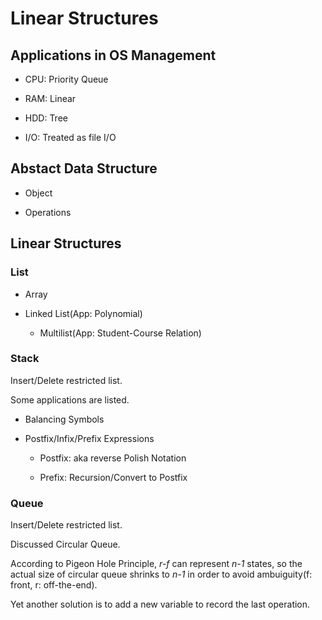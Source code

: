 # Linear Structures

## Applications in OS Management

* CPU: Priority Queue

* RAM: Linear

* HDD: Tree

* I/O: Treated as file I/O

## Abstact Data Structure

* Object

* Operations

## Linear Structures

### List

* Array

* Linked List(App: Polynomial)

  * Multilist(App: Student-Course Relation)

### Stack

Insert/Delete restricted list.

Some applications are listed.

* Balancing Symbols

* Postfix/Infix/Prefix Expressions

  * Postfix: aka reverse Polish Notation

  * Prefix: Recursion/Convert to Postfix

### Queue

Insert/Delete restricted list.

Discussed Circular Queue.

According to Pigeon Hole Principle, *r-f* can represent *n-1* states, so the actual size of circular queue shrinks to *n-1* in order to avoid ambuiguity(f: front, r: off-the-end).

Yet another solution is to add a new variable to record the last operation.